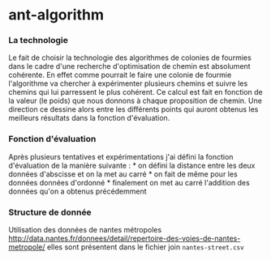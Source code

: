 # ant-algorithm

### La technologie

Le fait de choisir la technologie des algorithmes de colonies de fourmies dans le cadre d'une recherche d'optimisation de chemin est absolument cohérente. En effet comme pourrait le faire une colonie de fourmie l'algorithme va chercher à expérimenter plusieurs chemins et suivre les chemins qui lui parressent le plus cohérent. Ce calcul est fait en fonction de la valeur (le poids) que nous donnons à chaque proposition de chemin.
Une direction ce dessine alors entre les différents points qui auront obtenus les meilleurs résultats dans la fonction d'évaluation.


### Fonction d'évaluation

Après plusieurs tentatives et expérimentations j'ai défini la fonction d'évaluation de la manière suivante :
    * on défini la distance entre les deux données d'abscisse et on la met au carré
    * on fait de même pour les données données d'ordonné
    * finalement on met au carré l'addition des données qu'on a obtenus précédemment


### Structure de donnée

Utilisation des données de nantes métropoles
http://data.nantes.fr/donnees/detail/repertoire-des-voies-de-nantes-metropole/
elles sont présentent dans le fichier join `nantes-street.csv`

